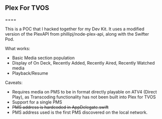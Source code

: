 ## Plex For TVOS
====

This is a POC that I hacked together for my Dev Kit. It uses a modified version of the PlexAPI from phillipj/node-plex-api, along with the Swifter Pod.

What works:
- Basic Media section population
- Display of On Deck, Recently Added, Recently Aired, Recently Watched media
- Playback/Resume

Caveats:
- Requires media on PMS to be in format directly playable on ATV4 (Direct Play), as Transcoding functionality has not been built into Plex for TVOS
- Support for a single PMS
- ~~PMS address is hardcoded in AppDelegate.swift~~
- PMS address used is the first PMS discovered on the local network.

